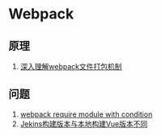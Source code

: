 # Webpack

## 原理

1. [深入理解webpack文件打包机制](https://github.com/ChuckWangzz/Others/tree/master/webpack/bundleAnalysis)

## 问题

1. [webpack require module with condition](https://github.com/ChuckWangzz/Others/blob/master/webpack/problems/1.md)
2. [Jekins构建版本与本地构建Vue版本不同](https://github.com/ChuckWangzz/Others/blob/master/webpack/problems/2.md)